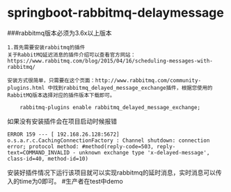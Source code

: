 # springboot-rabbitmq-delaymessage

###rabbitmq版本必须为3.6x以上版本

    1.首先需要安装rabbitmq的插件
    关于RabbitMQ延迟消息的插件介绍可以查看官方网站：https://www.rabbitmq.com/blog/2015/04/16/scheduling-messages-with-rabbitmq/
    
    安装方式很简单，只需要在这个页面：http://www.rabbitmq.com/community-plugins.html 中找到rabbitmq_delayed_message_exchange插件，根据您使用的RabbitMQ版本选择对应的插件版本下载即可。
  
```jshelllanguage
    rabbitmq-plugins enable rabbitmq_delayed_message_exchange;
```
如果没有安装插件会在项目启动时候报错
```text
ERROR 159 --- [ 192.168.26.128:5672] o.s.a.r.c.CachingConnectionFactory : Channel shutdown: connection error; protocol method: #method(reply-code=503, reply-text=COMMAND_INVALID - unknown exchange type 'x-delayed-message', class-id=40, method-id=10)
```

安装好插件情况下运行该项目就可以实现rabbitmq的延时消息，实时消息可以传入的time为0即可。
#生产者在test中demo
